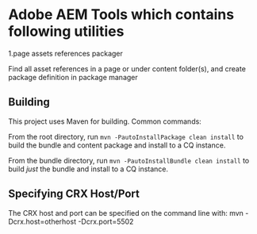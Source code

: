 # Adobe AEM Tools which contains following utilities

1.page assets references packager

Find all asset references in a page or under content folder(s), and create package definition in package manager

Building
--------

This project uses Maven for building. Common commands:

From the root directory, run ``mvn -PautoInstallPackage clean install`` to build the bundle and content package and install to a CQ instance.

From the bundle directory, run ``mvn -PautoInstallBundle clean install`` to build *just* the bundle and install to a CQ instance.

Specifying CRX Host/Port
------------------------

The CRX host and port can be specified on the command line with:
mvn -Dcrx.host=otherhost -Dcrx.port=5502 <goals>


